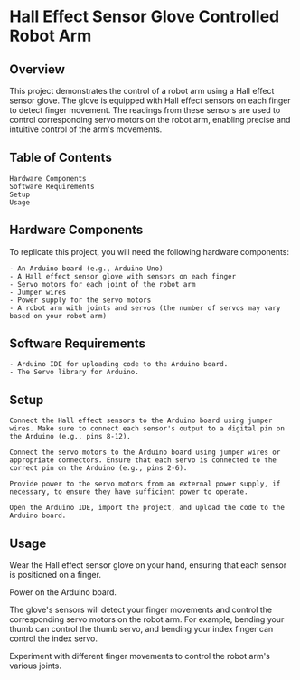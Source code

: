 # Hall Effect Sensor Glove Controlled Robot Arm
## Overview

This project demonstrates the control of a robot arm using a Hall effect sensor glove. The glove is equipped with Hall effect sensors on each finger to detect finger movement. The readings from these sensors are used to control corresponding servo motors on the robot arm, enabling precise and intuitive control of the arm's movements.

## Table of Contents

    Hardware Components
    Software Requirements
    Setup
    Usage

## Hardware Components

To replicate this project, you will need the following hardware components:

    - An Arduino board (e.g., Arduino Uno)
    - A Hall effect sensor glove with sensors on each finger
    - Servo motors for each joint of the robot arm
    - Jumper wires
    - Power supply for the servo motors
    - A robot arm with joints and servos (the number of servos may vary based on your robot arm)

## Software Requirements

    - Arduino IDE for uploading code to the Arduino board.
    - The Servo library for Arduino.

## Setup

    Connect the Hall effect sensors to the Arduino board using jumper wires. Make sure to connect each sensor's output to a digital pin on the Arduino (e.g., pins 8-12).

    Connect the servo motors to the Arduino board using jumper wires or appropriate connectors. Ensure that each servo is connected to the correct pin on the Arduino (e.g., pins 2-6).

    Provide power to the servo motors from an external power supply, if necessary, to ensure they have sufficient power to operate.

    Open the Arduino IDE, import the project, and upload the code to the Arduino board.

## Usage

Wear the Hall effect sensor glove on your hand, ensuring that each sensor is positioned on a finger.
    
Power on the Arduino board.

The glove's sensors will detect your finger movements and control the corresponding servo motors on the robot arm. For
example, bending your thumb can control the thumb servo, and bending your index finger can control the index servo.

Experiment with different finger movements to control the robot arm's various joints.
